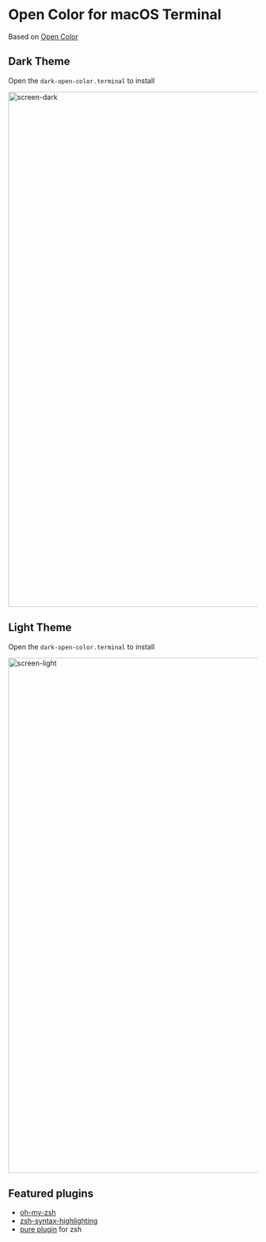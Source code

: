 # Open Color for macOS Terminal

Based on [Open Color](https://yeun.github.io/open-color/)

## Dark Theme

Open the `dark-open-color.terminal` to install

<img width="1039" alt="screen-dark" src="https://cloud.githubusercontent.com/assets/4242765/22887806/0433fcb0-f236-11e6-8e52-edabe79fb33f.png">

## Light Theme

Open the `dark-open-color.terminal` to install

<img width="1039" alt="screen-light" src="https://cloud.githubusercontent.com/assets/4242765/22887835/1e335110-f236-11e6-827a-e8f5ae88a06d.png">

## Featured plugins

- [oh-my-zsh](https://github.com/robbyrussell/oh-my-zsh)
- [zsh-syntax-highlighting](https://github.com/zsh-users/zsh-syntax-highlighting)
- [pure plugin](https://github.com/sindresorhus/pure) for zsh

